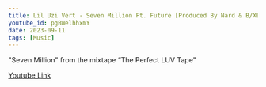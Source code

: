 ```yaml
---
title: Lil Uzi Vert - Seven Million Ft. Future [Produced By Nard & B/XL + Don Cannon]
youtube_id: pgBWelhhxmY
date: 2023-09-11
tags: [Music]
---
```

"Seven Million" from the mixtape “The Perfect LUV Tape"  


[Youtube Link](https://www.youtube.com/watch?v=pgBWelhhxmY)  
